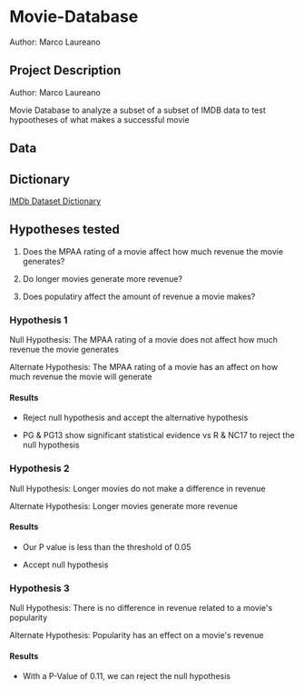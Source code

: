 # Movie-Database
Author: Marco Laureano
 
## Project Description
Author: Marco Laureano

Movie Database to analyze a subset of a subset of IMDB data to test hypootheses of what makes a successful movie

## Data

## Dictionary
[IMDb Dataset Dictionary](https://github.com/donmarcolaureano/Movie-Database/blob/main/IMDb%20Data%20Dictionary.pdf)

## Hypotheses tested

1) Does the MPAA rating of a movie affect how much revenue the movie generates?

2) Do longer movies generate more revenue?

3) Does populatiry affect the amount of revenue a movie makes?

### Hypothesis 1

Null Hypothesis: The MPAA rating of a movie does not affect how much revenue the movie generates

Alternate Hypothesis: The MPAA rating of a movie has an affect on how much revenue the movie will generate

#### Results

- Reject null hypothesis and accept the alternative hypothesis

- PG & PG13 show significant statistical evidence vs R & NC17 to reject the null hypothesis

### Hypothesis 2

Null Hypothesis: Longer movies do not make a difference in revenue

Alternate Hypothesis: Longer movies generate more revenue

#### Results

- Our P value is less than the threshold of 0.05

- Accept null hypothesis

### Hypothesis 3

Null Hypothesis: There is no difference in revenue related to a movie's popularity

Alternate Hypothesis: Popularity has an effect on a movie's revenue

#### Results

- With a P-Value of 0.11, we can reject the null hypothesis

##

##
